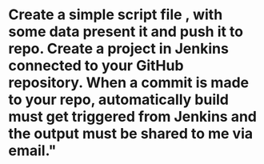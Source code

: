 # Create a simple script file , with some data present it and push it to repo. Create a project in Jenkins connected to your GitHub repository. When a commit is made to your repo, automatically build must get triggered from Jenkins and the output must be shared to me via email."
